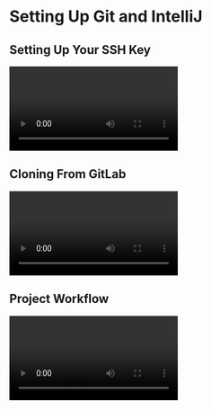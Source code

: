 # Setting Up Git and IntelliJ

## Setting Up Your SSH Key
![](videos/Windows_SSH_Key.mp4)


## Cloning From GitLab
![](videos/Mac_GitLab_Cloning-2.mp4)


## Project Workflow
![](videos/Windows_Project_Workflow.mp4)
